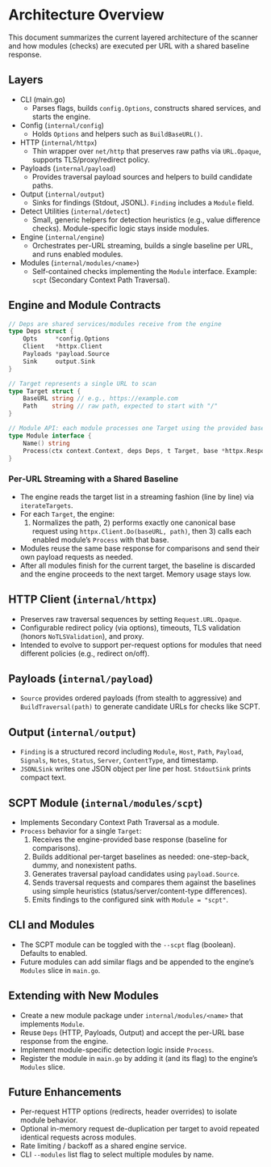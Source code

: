 # Architecture Overview

This document summarizes the current layered architecture of the scanner and how modules (checks) are executed per URL with a shared baseline response.

## Layers
- CLI (main.go)
  - Parses flags, builds `config.Options`, constructs shared services, and starts the engine.
- Config (`internal/config`)
  - Holds `Options` and helpers such as `BuildBaseURL()`.
- HTTP (`internal/httpx`)
  - Thin wrapper over `net/http` that preserves raw paths via `URL.Opaque`, supports TLS/proxy/redirect policy.
- Payloads (`internal/payload`)
  - Provides traversal payload sources and helpers to build candidate paths.
- Output (`internal/output`)
  - Sinks for findings (Stdout, JSONL). `Finding` includes a `Module` field.
- Detect Utilities (`internal/detect`)
  - Small, generic helpers for detection heuristics (e.g., value difference checks). Module-specific logic stays inside modules.
- Engine (`internal/engine`)
  - Orchestrates per-URL streaming, builds a single baseline per URL, and runs enabled modules.
- Modules (`internal/modules/<name>`)
  - Self-contained checks implementing the `Module` interface. Example: `scpt` (Secondary Context Path Traversal).

## Engine and Module Contracts

```go
// Deps are shared services/modules receive from the engine
type Deps struct {
    Opts     *config.Options
    Client   *httpx.Client
    Payloads *payload.Source
    Sink     output.Sink
}

// Target represents a single URL to scan
type Target struct {
    BaseURL string // e.g., https://example.com
    Path    string // raw path, expected to start with "/"
}

// Module API: each module processes one Target using the provided base response
type Module interface {
    Name() string
    Process(ctx context.Context, deps Deps, t Target, base *httpx.Response) error
}
```

### Per‑URL Streaming with a Shared Baseline
- The engine reads the target list in a streaming fashion (line by line) via `iterateTargets`.
- For each `Target`, the engine:
  1) Normalizes the path, 2) performs exactly one canonical base request using `httpx.Client.Do(baseURL, path)`, then 3) calls each enabled module’s `Process` with that base.
- Modules reuse the same base response for comparisons and send their own payload requests as needed.
- After all modules finish for the current target, the baseline is discarded and the engine proceeds to the next target. Memory usage stays low.

## HTTP Client (`internal/httpx`)
- Preserves raw traversal sequences by setting `Request.URL.Opaque`.
- Configurable redirect policy (via options), timeouts, TLS validation (honors `NoTLSValidation`), and proxy.
- Intended to evolve to support per-request options for modules that need different policies (e.g., redirect on/off).

## Payloads (`internal/payload`)
- `Source` provides ordered payloads (from stealth to aggressive) and `BuildTraversal(path)` to generate candidate URLs for checks like SCPT.

## Output (`internal/output`)
- `Finding` is a structured record including `Module`, `Host`, `Path`, `Payload`, `Signals`, `Notes`, `Status`, `Server`, `ContentType`, and timestamp.
- `JSONLSink` writes one JSON object per line per host. `StdoutSink` prints compact text.

## SCPT Module (`internal/modules/scpt`)
- Implements Secondary Context Path Traversal as a module.
- `Process` behavior for a single `Target`:
  1) Receives the engine-provided base response (baseline for comparisons).
  2) Builds additional per-target baselines as needed: one-step-back, dummy, and nonexistent paths.
  3) Generates traversal payload candidates using `payload.Source`.
  4) Sends traversal requests and compares them against the baselines using simple heuristics (status/server/content-type differences).
  5) Emits findings to the configured sink with `Module = "scpt"`.

## CLI and Modules
- The SCPT module can be toggled with the `--scpt` flag (boolean). Defaults to enabled.
- Future modules can add similar flags and be appended to the engine’s `Modules` slice in `main.go`.

## Extending with New Modules
- Create a new module package under `internal/modules/<name>` that implements `Module`.
- Reuse `Deps` (HTTP, Payloads, Output) and accept the per-URL base response from the engine.
- Implement module-specific detection logic inside `Process`.
- Register the module in `main.go` by adding it (and its flag) to the engine’s `Modules` slice.

## Future Enhancements
- Per-request HTTP options (redirects, header overrides) to isolate module behavior.
- Optional in-memory request de-duplication per target to avoid repeated identical requests across modules.
- Rate limiting / backoff as a shared engine service.
- CLI `--modules` list flag to select multiple modules by name.

